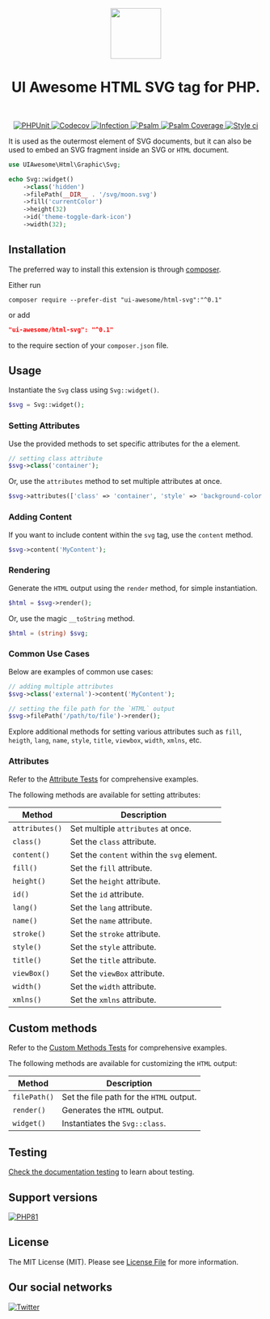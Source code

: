 <p align="center">
    <a href="https://github.com/ui-awesome/html-svg" target="_blank">
        <img src="https://avatars.githubusercontent.com/u/121752654?s=200&v=4" height="100px">
    </a>
    <h1 align="center">UI Awesome HTML SVG tag for PHP.</h1>
    <br>
</p>

<p align="center">
    <a href="https://github.com/ui-awesome/html-svg/actions/workflows/build.yml" target="_blank">
        <img src="https://github.com/ui-awesome/html-svg/actions/workflows/build.yml/badge.svg" alt="PHPUnit">
    </a>
    <a href="https://codecov.io/gh/ui-awesome/html-svg" target="_blank">
        <img src="https://codecov.io/gh/ui-awesome/html-svg/branch/main/graph/badge.svg?token=MF0XUGVLYC" alt="Codecov">
    </a>
    <a href="https://dashboard.stryker-mutator.io/reports/github.com/ui-awesome/html-svg/main" target="_blank">
        <img src="https://img.shields.io/endpoint?style=flat&url=https%3A%2F%2Fbadge-api.stryker-mutator.io%2Fgithub.com%2Fui-awesome%2Fhtml-svg%2Fmain" alt="Infection">
    </a>
    <a href="https://github.com/ui-awesome/html-svg/actions/workflows/static.yml" target="_blank">
        <img src="https://github.com/ui-awesome/html-svg/actions/workflows/static.yml/badge.svg" alt="Psalm">
    </a>
    <a href="https://shepherd.dev/github/ui-awesome/html-svg" target="_blank">
        <img src="https://shepherd.dev/github/ui-awesome/html-svg/coverage.svg" alt="Psalm Coverage">
    </a>
    <a href="https://github.styleci.io/repos/776094320?branch=main">
        <img src="https://github.styleci.io/repos/776094320/shield?branch=main" alt="Style ci">
    </a>               
</p>

It is used as the outermost element of SVG documents, but it can also be used to embed an SVG fragment inside an SVG
or `HTML` document.


```php
use UIAwesome\Html\Graphic\Svg;

echo Svg::widget()
    ->class('hidden')
    ->filePath(__DIR__ . '/svg/moon.svg')
    ->fill('currentColor')
    ->height(32)
    ->id('theme-toggle-dark-icon')
    ->width(32);
```

## Installation

The preferred way to install this extension is through [composer](https://getcomposer.org/download/).

Either run

```shell
composer require --prefer-dist "ui-awesome/html-svg":"^0.1"
```

or add

```json
"ui-awesome/html-svg": "^0.1"
```

to the require section of your `composer.json` file. 

## Usage

Instantiate the `Svg` class using `Svg::widget()`.

```php
$svg = Svg::widget();
```

### Setting Attributes

Use the provided methods to set specific attributes for the a element.

```php
// setting class attribute
$svg->class('container');
```

Or, use the `attributes` method to set multiple attributes at once.

```php
$svg->attributes(['class' => 'container', 'style' => 'background-color: #eee;']);
```

### Adding Content

If you want to include content within the `svg` tag, use the `content` method.

```php
$svg->content('MyContent');
```

### Rendering

Generate the `HTML` output using the `render` method, for simple instantiation. 

```php
$html = $svg->render();
```

Or, use the magic `__toString` method.

```php
$html = (string) $svg;
```

### Common Use Cases

Below are examples of common use cases:

```php
// adding multiple attributes
$svg->class('external')->content('MyContent');

// setting the file path for the `HTML` output
$svg->filePath('/path/to/file')->render();
```

Explore additional methods for setting various attributes such as `fill`, `heigth`, `lang`, `name`, `style`, `title`,
`viewbox`, `width`, `xmlns`, etc.

### Attributes

Refer to the [Attribute Tests](https://github.com/ui-awesome/svg/blob/main/tests/AttributeTest.php) for comprehensive
examples.

The following methods are available for setting attributes:

| Method            | Description                                                                                      |
| ----------------- | ------------------------------------------------------------------------------------------------ |
| `attributes()`    | Set multiple `attributes` at once.                                                               |
| `class()`         | Set the `class` attribute.                                                                       |
| `content()`       | Set the `content` within the `svg` element.                                                      |
| `fill()`          | Set the `fill` attribute.                                                                        |
| `height()`        | Set the `height` attribute.                                                                      |
| `id()`            | Set the `id` attribute.                                                                          |
| `lang()`          | Set the `lang` attribute.                                                                        |
| `name()`          | Set the `name` attribute.                                                                        |
| `stroke()`        | Set the `stroke` attribute.                                                                      |
| `style()`         | Set the `style` attribute.                                                                       |
| `title()`         | Set the `title` attribute.                                                                       |
| `viewBox()`       | Set the `viewBox` attribute.                                                                     |
| `width()`         | Set the `width` attribute.                                                                       |
| `xmlns()`         | Set the `xmlns` attribute.                                                                       |

## Custom methods

Refer to the [Custom Methods Tests](https://github.com/ui-awesome/svg/blob/main/tests/CustomMethodTest.php) for 
comprehensive examples.

The following methods are available for customizing the `HTML` output:

| Method      | Description                                                                                            |
| ----------- | ------------------------------------------------------------------------------------------------------ |
| `filePath()`| Set the file path for the `HTML` output.                                                               |
| `render()`  | Generates the `HTML` output.                                                                           |
| `widget()`  | Instantiates the `Svg::class`.      

## Testing

[Check the documentation testing](docs/testing.md) to learn about testing.

## Support versions

[![PHP81](https://img.shields.io/badge/PHP-%3E%3D8.1-787CB5)](https://www.php.net/releases/8.1/en.php)

## License

The MIT License (MIT). Please see [License File](LICENSE) for more information.

## Our social networks

[![Twitter](https://img.shields.io/badge/twitter-follow-1DA1F2?logo=twitter&logoColor=1DA1F2&labelColor=555555?style=flat)](https://twitter.com/Terabytesoftw)
